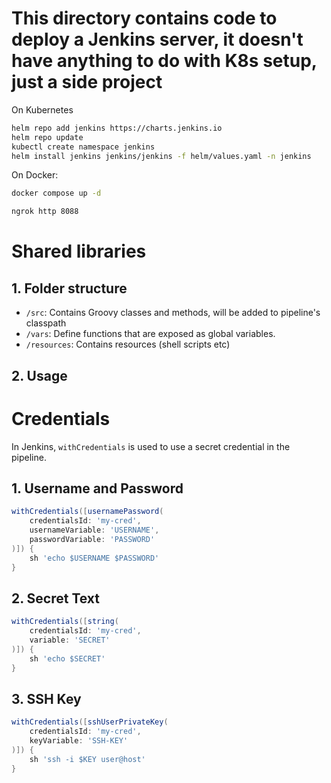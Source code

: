 # This directory contains code to deploy a Jenkins server, it doesn't have anything to do with K8s setup, just a side project

On Kubernetes
```bash
helm repo add jenkins https://charts.jenkins.io
helm repo update
kubectl create namespace jenkins
helm install jenkins jenkins/jenkins -f helm/values.yaml -n jenkins
```

On Docker:
```bash
docker compose up -d

ngrok http 8088
```

# Shared libraries

## 1. Folder structure
+ `/src`: Contains Groovy classes and methods, will be added to pipeline's classpath
+ `/vars`: Define functions that are exposed as global variables. 
+ `/resources`: Contains resources (shell scripts etc)

## 2. Usage


# Credentials
In Jenkins, `withCredentials` is used to use a secret credential in the pipeline.
## 1. Username and Password
```groovy
withCredentials([usernamePassword(
    credentialsId: 'my-cred',
    usernameVariable: 'USERNAME',
    passwordVariable: 'PASSWORD'
)]) {
    sh 'echo $USERNAME $PASSWORD'
}
```

## 2. Secret Text
```groovy
withCredentials([string(
    credentialsId: 'my-cred',
    variable: 'SECRET'
)]) {
    sh 'echo $SECRET'
}
```

## 3. SSH Key
```groovy
withCredentials([sshUserPrivateKey(
    credentialsId: 'my-cred',
    keyVariable: 'SSH-KEY'
)]) {
    sh 'ssh -i $KEY user@host'
}
```